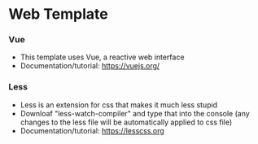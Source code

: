 # Web Template

### Vue
- This template uses Vue, a reactive web interface
- Documentation/tutorial: https://vuejs.org/

### Less
- Less is an extension for css that makes it much less stupid
- Downloaf "less-watch-compiler" and type that into the console (any changes to the less file will be automatically applied to css file)
- Documentation/tutorial: https://lesscss.org
